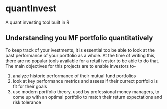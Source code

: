 # quantInvest
A quant investing tool built in R

## Understanding you MF portfolio quantitatively
To keep track of your ivestments, it is essential too be able to look at the past performance of your portfolio as a whole. At the time of writing this, there are no popular tools available for a retail ivestor to be able to do that. The main objectives for this projects are to enable investors to- 

1. analyze historic performance of their mutual fund portfolios
2. look at key performance metrics and assess if their currect portfolio is fit for their goals
3. use modern portfolio theory, used by professional money managers, to come up with an optimal portfolio to match their return expectations and risk tolerance
